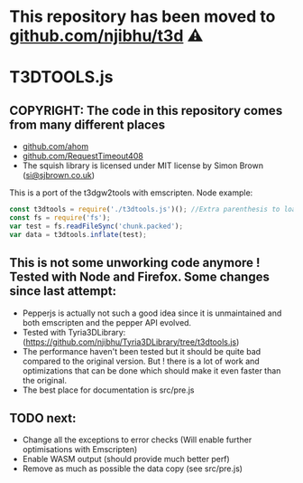 
# This repository has been moved to [github.com/njibhu/t3d](https://github.com/njibhu/t3d) ⚠️

# T3DTOOLS.js

## COPYRIGHT: The code in this repository comes from many different places
* [github.com/ahom](http://github.com/ahom)
* [github.com/RequestTimeout408](http://github.com/RequestTimeout408)
* The squish library is licensed under MIT license by Simon Brown (si@sjbrown.co.uk)

This is a port of the t3dgw2tools with emscripten.
Node example:

```javascript
const t3dtools = require('./t3dtools.js')(); //Extra parenthesis to load the emscripten module
const fs = require('fs');
var test = fs.readFileSync('chunk.packed');
var data = t3dtools.inflate(test);
```

## This is not some unworking code anymore ! Tested with Node and Firefox. Some changes since last attempt:
* Pepperjs is actually not such a good idea since it is unmaintained and both emscripten and the pepper API evolved.
* Tested with Tyria3DLibrary:(https://github.com/njibhu/Tyria3DLibrary/tree/t3dtools.js)
* The performance haven't been tested but it should be quite bad compared to the original version. But !
  there is a lot of work and optimizations that can be done which should make it even faster than the original.
* The best place for documentation is src/pre.js

## TODO next:
* Change all the exceptions to error checks (Will enable further optimisations with Emscripten)
* Enable WASM output (should provide much better perf)
* Remove as much as possible the data copy (see src/pre.js)
 
